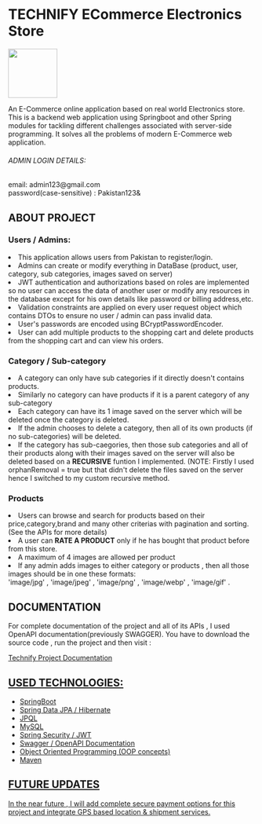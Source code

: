 <h1>TECHNIFY ECommerce Electronics Store</h1>

<img height = '100px' src = "https://discovertemplate.com/wp-content/uploads/2020/12/DT_G65_Electronic-Animated-GIF-Icon-Pack-2.gif">
<p> An E-Commerce online application based on real world Electronics store. This is a backend web application using Springboot and other Spring modules for tackling different challenges associated with server-side programming. It solves all the problems of modern E-Commerce web application. </p>
<h6> ADMIN LOGIN DETAILS: </h6>
<p> email: admin123@gmail.com <br>
 password(case-sensitive) : Pakistan123& </p>

 
 <h2>ABOUT PROJECT</h2>
 
 <h3>Users / Admins:</h3>
 <li>This application allows users from Pakistan to register/login.</li> 
 <li>Admins can create or modify everything in DataBase (product, user, category, sub categories, images saved on server)</li>
 <li> JWT authentication and authorizations based on roles are implemented so no user can access the data of another user or modify any resources in the database except for his own 
  details like password or billing address,etc.</li>
 <li>Validation constraints are applied on every user request object which contains DTOs to ensure no user / admin can
 pass invalid data.</li>
 <li> User's passwords are encoded using BCryptPasswordEncoder.
 <li>User can add multiple products to the shopping cart and delete products from the shopping cart and can view his  orders.</li>

 <h3>Category / Sub-category</h3>
 <li>A category can only have sub categories if it directly doesn't contains products.</li>
 <li>Similarly no category can have products if it is a parent category of any sub-category</li>
 <li>Each category can have its 1 image saved on the server which will be deleted once the category is deleted.</li>
 <li>If the admin chooses to delete a category, then  all of its own products
  (if no sub-categories) will be deleted.</li> 
  <li>If the category has sub-caegories, then those sub categories and all of their products along with their images saved on the 
   server will also be deleted based on a <b>RECURSIVE</b> funtion I implemented. (NOTE: Firstly I used orphanRemoval = true 
  but that didn't delete the files saved on the server hence I switched to my custom recursive method.</li>
  
 <h3>Products</h3>
 <li>Users can browse and search for products based on their price,category,brand and many other criterias with pagination and sorting.(See the APIs for
 more details)</li>
 <li>A user can <b>RATE A PRODUCT</b> only if he has bought that product before from this store. </li>
 <li>A maximum of 4 images are allowed per product</li>
 <li>If any admin adds images to either category or products , then all those images should be in one these formats: <br>
     'image/jpg' , 'image/jpeg' , 'image/png' , 'image/webp' , 'image/gif' .</li>

 
 <h2> DOCUMENTATION </h2>
 <p> For complete documentation of the project and all of its APIs , I used OpenAPI documentation(previously SWAGGER).
 You have to download the source code , run the project and then visit :</p>
 <p><a href = "http://localhost:9090/swagger-ui/index.html"> Technify Project Documentation</p>

 <h2>USED TECHNOLOGIES:</h2>
 <ul>
   <li>SpringBoot</li>
   <li>Spring Data JPA / Hibernate </li>
   <li>JPQL </li>
   <li>MySQL</li>
   <li>Spring Security / JWT </li>
   <li>Swagger / OpenAPI Documentation </li>
   <li>Object Oriented Programming (OOP concepts) </li>
   <li>Maven</li>
 </ul>
 
 <h2>FUTURE UPDATES</h2>
 <p>In the near future , I will add complete secure payment options for this project and integrate GPS based location & 
 shipment services.</p>
 
 
